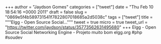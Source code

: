 
+++
author = "Jaydson Gomes"
categories = ["tweet"]
date = "Thu Feb 10 18:54:16 +0000 2011"
draft = false
slug = "0869e5f4b589731541f7822807018685a2d5038c"
tags = ["tweet"]
title = """Elgg - Open Source Social..."""
tweet = true
micro = true
tweet_url = "https://twitter.com/jaydson/status/35773562631495680"
+++
Elgg - Open Source Social Networking Engine - Projeto muito bom elgg.org #php #soudev
